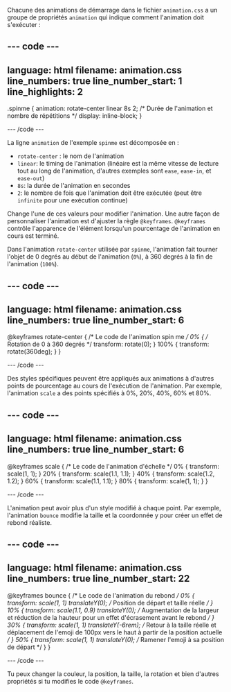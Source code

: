 Chacune des animations de démarrage dans le fichier `animation.css` a un groupe de propriétés `animation` qui indique comment l'animation doit s'exécuter :

## --- code ---

language: html
filename: animation.css
line_numbers: true
line_number_start: 1
line_highlights: 2
-------------------------------------------------------

.spinme {
animation: rotate-center linear 8s 2; /\* Durée de l'animation et nombre de répétitions \*/
display: inline-block;
}

\--- /code ---

La ligne `animation` de l'exemple `spinme` est décomposée en :

- `rotate-center` : le nom de l'animation
- `linear`: le timing de l'animation (linéaire est la même vitesse de lecture tout au long de l'animation, d'autres exemples sont `ease`, `ease-in`, et `ease-out`)
- `8s`: la durée de l'animation en secondes
- `2`: le nombre de fois que l'animation doit être exécutée (peut être `infinite` pour une exécution continue)

Change l'une de ces valeurs pour modifier l'animation. Une autre façon de personnaliser l'animation est d'ajuster la règle `@keyframes`.  `@keyframes` contrôle l'apparence de l'élément lorsqu'un pourcentage de l'animation en cours est terminé.

Dans l'animation `rotate-center` utilisée par `spinme`, l'animation fait tourner l'objet de 0 degrés au début de l'animation (`0%`), à 360 degrés à la fin de l'animation (`100%`).

## --- code ---

language: html
filename: animation.css
line_numbers: true
line_number_start: 6
------------------------------------------------------------------------------

@keyframes rotate-center {
/\* Le code de l'animation spin me _/
0% { /_ Rotation de 0 à 360 degrés \*/
transform: rotate(0);
}
100% {
transform: rotate(360deg);
}
}

\--- /code ---

Des styles spécifiques peuvent être appliqués aux animations à d'autres points de pourcentage au cours de l'exécution de l'animation. Par exemple, l'animation `scale` a des points spécifiés à 0%, 20%, 40%, 60% et 80%.

## --- code ---

language: html
filename: animation.css
line_numbers: true
line_number_start: 6
------------------------------------------------------------------------------

@keyframes scale {
/\* Le code de l'animation d'échelle \*/
0% {
transform: scale(1, 1);
}
20% {
transform: scale(1.1, 1.1);
}
40% {
transform: scale(1.2, 1.2);
}
60% {
transform: scale(1.1, 1.1);
}
80% {
transform: scale(1, 1);
}
}

\--- /code ---

L'animation peut avoir plus d'un style modifié à chaque point. Par exemple, l'animation `bounce` modifie la taille et la coordonnée y pour créer un effet de rebond réaliste.

## --- code ---

language: html
filename: animation.css
line_numbers: true
line_number_start: 22
-------------------------------------------------------------------------------

@keyframes bounce {
/\* Le code de l'animation du rebond _/
0% {
transform: scale(1, 1) translateY(0); /_ Position de départ et taille réelle _/
}
10% {
transform: scale(1.1, 0.9) translateY(0); /_ Augmentation de la largeur et réduction de la hauteur pour un effet d'écrasement avant le rebond _/
}
30% {
transform: scale(1, 1) translateY(-6rem); /_ Retour à la taille réelle et déplacement de l'emoji de 100px vers le haut à partir de la position actuelle _/
}
50% {
transform: scale(1, 1) translateY(0); /_ Ramener l'emoji à sa position de départ \*/
}
}

\--- /code ---

Tu peux changer la couleur, la position, la taille, la rotation et bien d'autres propriétés si tu modifies le code `@keyframes`.
